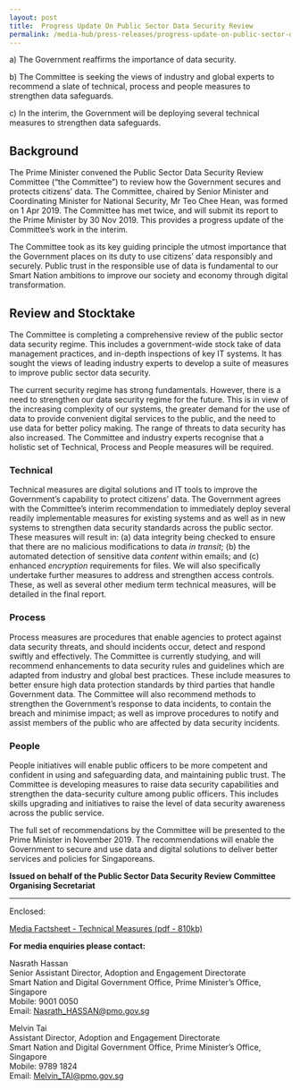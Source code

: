 ```yaml
---
layout: post
title:  Progress Update On Public Sector Data Security Review
permalink: /media-hub/press-releases/progress-update-on-public-sector-data-security-review
---
```


a) The Government reaffirms the importance of data security.

b) The Committee is seeking the views of industry and global experts to recommend a slate of technical, process and people measures to strengthen data safeguards.

c) In the interim, the Government will be deploying several technical measures to strengthen data safeguards.

## Background

The Prime Minister convened the Public Sector Data Security Review Committee (“the Committee”) to review how the Government secures and protects citizens’ data. The Committee, chaired by Senior Minister and Coordinating Minister for National Security, Mr Teo Chee Hean, was formed on 1 Apr 2019. The Committee has met twice, and will submit its report to the Prime Minister by 30 Nov 2019. This provides a progress update of the Committee’s work in the interim.

The Committee took as its key guiding principle the utmost importance that the Government places on its duty to use citizens’ data responsibly and securely. Public trust in the responsible use of data is fundamental to our Smart Nation ambitions to improve our society and economy through digital transformation.

## Review and Stocktake 

The Committee is completing a comprehensive review of the public sector data security regime. This includes a government-wide stock take of data management practices, and in-depth inspections of key IT systems. It has sought the views of leading industry experts to develop a suite of measures to improve public sector data security.

The current security regime has strong fundamentals. However, there is a need to strengthen our data security regime for the future. This is in view of the increasing complexity of our systems, the greater demand for the use of data to provide convenient digital services to the public, and the need to use data for better policy making. The range of threats to data security has also increased. The Committee and industry experts recognise that a holistic set of Technical, Process and People measures will be required.

### Technical

Technical measures are digital solutions and IT tools to improve the Government’s capability to protect citizens’ data. The Government agrees with the Committee’s interim recommendation to immediately deploy several readily implementable measures for existing systems and as well as in new systems to strengthen data security standards across the public sector. These measures will result in: (a) data integrity being checked to ensure that there are no malicious modifications to data  _in transit_; (b) the automated detection of sensitive data  _content_  within emails; and (c) enhanced  _encryption_  requirements for files. We will also specifically undertake further measures to address and strengthen access controls. These, as well as several other medium term technical measures, will be detailed in the final report.

### Process

Process measures are procedures that enable agencies to protect against data security threats, and should incidents occur, detect and respond swiftly and effectively. The Committee is currently studying, and will recommend enhancements to data security rules and guidelines which are adapted from industry and global best practices. These include measures to better ensure high data protection standards by third parties that handle Government data. The Committee will also recommend methods to strengthen the Government’s response to data incidents, to contain the breach and minimise impact; as well as improve procedures to notify and assist members of the public who are affected by data security incidents.

### People

People initiatives will enable public officers to be more competent and confident in using and safeguarding data, and maintaining public trust. The Committee is developing measures to raise data security capabilities and strengthen the data-security culture among public officers. This includes skills upgrading and initiatives to raise the level of data security awareness across the public service.

The full set of recommendations by the Committee will be presented to the Prime Minister in November 2019. The recommendations will enable the Government to secure and use data and digital solutions to deliver better services and policies for Singaporeans.

**Issued on behalf of the Public Sector Data Security Review Committee Organising Secretariat**

---
  
Enclosed:

[Media Factsheet - Technical Measures (pdf - 810kb)](/files/press-releases/2019/data-security-technical-measures-factsheet.pdf)

**For media enquiries please contact:**

Nasrath Hassan<br>
Senior Assistant Director, Adoption and Engagement Directorate<br>
Smart Nation and Digital Government Office, Prime Minister’s Office, Singapore<br>
Mobile: 9001 0050<br>
Email:  [Nasrath_HASSAN@pmo.gov.sg](mailto:Nasrath_HASSAN@pmo.gov.sg)

Melvin Tai<br>
Assistant Director, Adoption and Engagement Directorate<br>
Smart Nation and Digital Government Office, Prime Minister’s Office, Singapore<br>
Mobile: 9789 1824<br>
Email:  [Melvin_TAI@pmo.gov.sg](mailto:Melvin_TAI@pmo.gov.sg)
